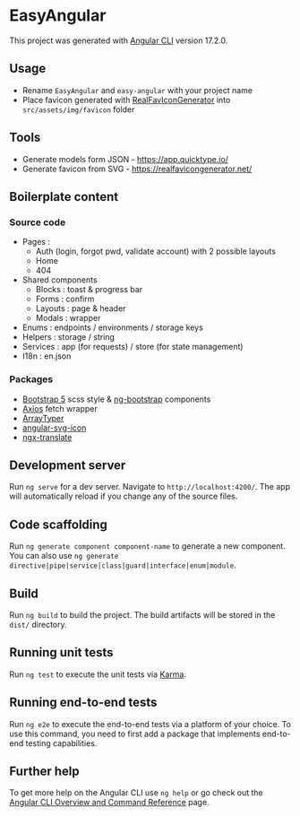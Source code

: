 # EasyAngular

This project was generated with [Angular CLI](https://github.com/angular/angular-cli) version 17.2.0.

## Usage
- Rename `EasyAngular` and `easy-angular` with your project name
- Place favicon generated with [RealFavIconGenerator](https://realfavicongenerator.net/) into `src/assets/img/favicon` folder

## Tools
- Generate models form JSON - https://app.quicktype.io/
- Generate favicon from SVG - https://realfavicongenerator.net/

## Boilerplate content

### Source code
- Pages :
  - Auth (login, forgot pwd, validate account) with 2 possible layouts
  - Home
  - 404
- Shared components
  - Blocks : toast & progress bar
  - Forms : confirm
  - Layouts : page & header
  - Modals : wrapper
- Enums : endpoints / environments / storage keys
- Helpers : storage / string
- Services : app (for requests) / store (for state management)
- I18n : en.json

### Packages
- [Bootstrap 5](https://getbootstrap.com/) scss style & [ng-bootstrap](https://ng-bootstrap.github.io/) components
- [Axios](https://github.com/axios/axios) fetch wrapper
- [ArrayTyper](https://github.com/FranzStrudel/-caliatys-array-typer)
- [angular-svg-icon](https://github.com/czeckd/angular-svg-icon)
- [ngx-translate](https://github.com/ngx-translate/core)

## Development server

Run `ng serve` for a dev server. Navigate to `http://localhost:4200/`. The app will automatically reload if you change any of the source files.

## Code scaffolding

Run `ng generate component component-name` to generate a new component. You can also use `ng generate directive|pipe|service|class|guard|interface|enum|module`.

## Build

Run `ng build` to build the project. The build artifacts will be stored in the `dist/` directory.

## Running unit tests

Run `ng test` to execute the unit tests via [Karma](https://karma-runner.github.io).

## Running end-to-end tests

Run `ng e2e` to execute the end-to-end tests via a platform of your choice. To use this command, you need to first add a package that implements end-to-end testing capabilities.

## Further help

To get more help on the Angular CLI use `ng help` or go check out the [Angular CLI Overview and Command Reference](https://angular.io/cli) page.

